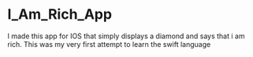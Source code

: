 # I_Am_Rich_App
I made this app for IOS that simply displays a diamond and says that i am rich. This was my very first attempt to learn the swift language
